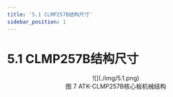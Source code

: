 ```yaml
---
title: '5.1 CLMP257B结构尺寸'
sidebar_position: 1
---
```


# 5.1 CLMP257B结构尺寸

<center>
![](./img/5.1.png)<br />
图 7 ATK-CLMP257B核心板机械结构
</center>













